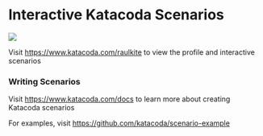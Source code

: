 # Interactive Katacoda Scenarios

[![](http://shields.katacoda.com/katacoda/raulkite/count.svg)](https://www.katacoda.com/raulkite "Get your profile on Katacoda.com")

Visit https://www.katacoda.com/raulkite to view the profile and interactive scenarios

### Writing Scenarios
Visit https://www.katacoda.com/docs to learn more about creating Katacoda scenarios

For examples, visit https://github.com/katacoda/scenario-example
